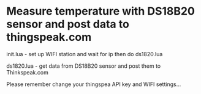 Measure temperature with DS18B20 sensor and post data to thingspeak.com
==========================================================================

init.lua - set up WIFI station and wait for ip then do ds1820.lua

ds1820.lua - get data from DS18B20 sensor and post them to Thinkspeak.com



Please remember change your thingspea API key and WIFI settings...
